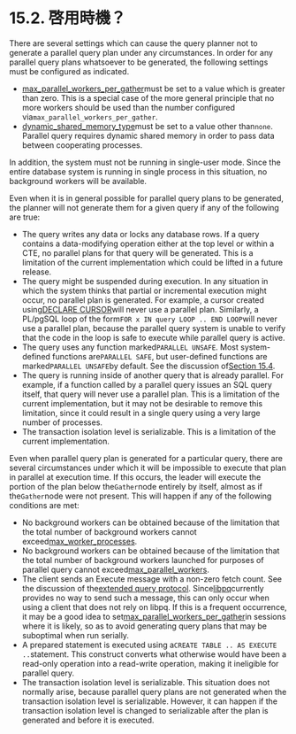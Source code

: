 # 15.2. 啓用時機？

There are several settings which can cause the query planner not to generate a parallel query plan under any circumstances. In order for any parallel query plans whatsoever to be generated, the following settings must be configured as indicated.

* [max\_parallel\_workers\_per\_gather](https://www.postgresql.org/docs/10/static/runtime-config-resource.html#guc-max-parallel-workers-per-gather)must be set to a value which is greater than zero. This is a special case of the more general principle that no more workers should be used than the number configured via`max_parallel_workers_per_gather`.
* [dynamic\_shared\_memory\_type](https://www.postgresql.org/docs/10/static/runtime-config-resource.html#guc-dynamic-shared-memory-type)must be set to a value other than`none`. Parallel query requires dynamic shared memory in order to pass data between cooperating processes.

In addition, the system must not be running in single-user mode. Since the entire database system is running in single process in this situation, no background workers will be available.

Even when it is in general possible for parallel query plans to be generated, the planner will not generate them for a given query if any of the following are true:

* The query writes any data or locks any database rows. If a query contains a data-modifying operation either at the top level or within a CTE, no parallel plans for that query will be generated. This is a limitation of the current implementation which could be lifted in a future release.
* The query might be suspended during execution. In any situation in which the system thinks that partial or incremental execution might occur, no parallel plan is generated. For example, a cursor created using[DECLARE CURSOR](https://www.postgresql.org/docs/10/static/sql-declare.html)will never use a parallel plan. Similarly, a PL/pgSQL loop of the form`FOR x IN query LOOP .. END LOOP`will never use a parallel plan, because the parallel query system is unable to verify that the code in the loop is safe to execute while parallel query is active.
* The query uses any function marked`PARALLEL UNSAFE`. Most system-defined functions are`PARALLEL SAFE`, but user-defined functions are marked`PARALLEL UNSAFE`by default. See the discussion of[Section 15.4](https://www.postgresql.org/docs/10/static/parallel-safety.html).
* The query is running inside of another query that is already parallel. For example, if a function called by a parallel query issues an SQL query itself, that query will never use a parallel plan. This is a limitation of the current implementation, but it may not be desirable to remove this limitation, since it could result in a single query using a very large number of processes.
* The transaction isolation level is serializable. This is a limitation of the current implementation.

Even when parallel query plan is generated for a particular query, there are several circumstances under which it will be impossible to execute that plan in parallel at execution time. If this occurs, the leader will execute the portion of the plan below the`Gather`node entirely by itself, almost as if the`Gather`node were not present. This will happen if any of the following conditions are met:

* No background workers can be obtained because of the limitation that the total number of background workers cannot exceed[max\_worker\_processes](https://www.postgresql.org/docs/10/static/runtime-config-resource.html#guc-max-worker-processes).
* No background workers can be obtained because of the limitation that the total number of background workers launched for purposes of parallel query cannot exceed[max\_parallel\_workers](https://www.postgresql.org/docs/10/static/runtime-config-resource.html#guc-max-parallel-workers).
* The client sends an Execute message with a non-zero fetch count. See the discussion of the[extended query protocol](https://www.postgresql.org/docs/10/static/protocol-flow.html#protocol-flow-ext-query). Since[libpq](https://www.postgresql.org/docs/10/static/libpq.html)currently provides no way to send such a message, this can only occur when using a client that does not rely on libpq. If this is a frequent occurrence, it may be a good idea to set[max\_parallel\_workers\_per\_gather](https://www.postgresql.org/docs/10/static/runtime-config-resource.html#guc-max-parallel-workers-per-gather)in sessions where it is likely, so as to avoid generating query plans that may be suboptimal when run serially.
* A prepared statement is executed using a`CREATE TABLE .. AS EXECUTE ..`statement. This construct converts what otherwise would have been a read-only operation into a read-write operation, making it ineligible for parallel query.
* The transaction isolation level is serializable. This situation does not normally arise, because parallel query plans are not generated when the transaction isolation level is serializable. However, it can happen if the transaction isolation level is changed to serializable after the plan is generated and before it is executed.

